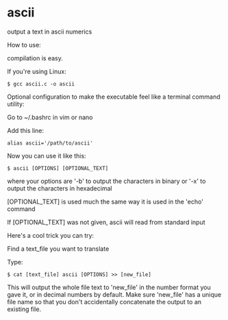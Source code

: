 # ascii
output a text in ascii numerics

How to use:




compilation is easy.


If you're using Linux:

    $ gcc ascii.c -o ascii








Optional configuration to make the executable feel like a terminal command utility:

  Go to ~/.bashrc in vim or nano
  
  Add this line:
  
    alias ascii='/path/to/ascii'
  
  Now you can use it like this:
  
    $ ascii [OPTIONS] [OPTIONAL_TEXT]

where your options are '-b' to output the characters in binary
    or '-x' to output the characters in hexadecimal
    
[OPTIONAL_TEXT] is used much the same way it is used in the 'echo' command

If [OPTIONAL_TEXT] was not given, ascii will read from standard input

Here's a cool trick you can try:

Find a text_file you want to translate

Type:

    $ cat [text_file] ascii [OPTIONS] >> [new_file]

This will output the whole file text to 'new_file' in the number format you gave it,
or in decimal numbers by default. Make sure 'new_file' has a unique file name so that you
don't accidentally concatenate the output to an existing file.



